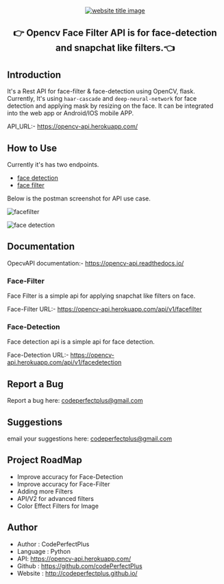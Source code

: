 <p align="center">
  <a href="https://py-contributors.github.io/audiobook/"><img src="https://capsule-render.vercel.app/api?type=rect&color=f0b85d&height=100&section=header&text=OpenCV%20FaceFilter%20RestAPI&fontSize=50%&fontColor=ffffff" alt="website title image"></a>
  <h2 align="center">👉 Opencv Face Filter API is for face-detection and snapchat like filters.👈</h2>
</p>

## Introduction

It's a Rest API for face-filter & face-detection using OpenCV, flask.
Currently, It's using `haar-cascade` and `deep-neural-network` for face detection and applying mask by resizing on the face.
It can be integrated into the web app or Android/IOS mobile APP.

API_URL:- <https://opencv-api.herokuapp.com/>

## How to Use

Currently it's has two endpoints. 

- [face detection](https://opencv-api.herokuapp.com/api/v1/facedetection)
- [face filter](https://opencv-api.herokuapp.com/api/v1/facefilter)

Below is the postman screenshot for API use case.

![facefilter](https://dev-to-uploads.s3.amazonaws.com/i/v6kmmjmzzyn9ymk7zfbo.png)

![face detection](https://dev-to-uploads.s3.amazonaws.com/i/ptj52lntb3s3qqjf9197.png)

## Documentation

OpecvAPI documentation:- <https://opencv-api.readthedocs.io/>

### Face-Filter

Face Filter is a simple api for applying snapchat like filters on face.

Face-Filter URL:- <https://opencv-api.herokuapp.com/api/v1/facefilter>

### Face-Detection

Face detection api is a simple api for face detection.

Face-Detection URL:- <https://opencv-api.herokuapp.com/api/v1/facedetection>

## Report a Bug

Report a bug here: codeperfectplus@gmail.com

## Suggestions

email your suggestions here: codeperfectplus@gmail.com

## Project RoadMap

- Improve accuracy for Face-Detection
- Improve accuracy for Face-Filter
- Adding more Filters
- API/V2 for advanced filters
- Color Effect Filters for Image

## Author

- Author : CodePerfectPlus
- Language : Python
- API: https://opencv-api.herokuapp.com/
- Github : https://github.com/codePerfectPlus
- Website : http://codeperfectplus.github.io/
